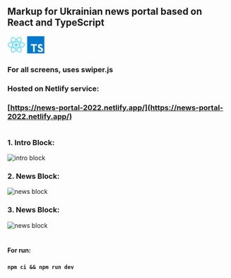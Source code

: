 ## Markup for Ukrainian news portal based on React and TypeScript

<code><img title="React" alt="React" width="40px" src="https://raw.githubusercontent.com/devicons/devicon/1119b9f84c0290e0f0b38982099a2bd027a48bf1/icons/react/react-original.svg" /></code>
<code><img title="TypeScript" alt="TypeScript" width="40px" src="https://raw.githubusercontent.com/devicons/devicon/1119b9f84c0290e0f0b38982099a2bd027a48bf1/icons/typescript/typescript-plain.svg" /></code>

### For all screens, uses swiper.js

### Hosted on Netlify service:

### [https://news-portal-2022.netlify.app/](https://news-portal-2022.netlify.app/)

#

### 1. Intro Block:

![intro block](https://i.ibb.co/8MskvW1/Screenshot-6.png)

### 2. News Block:

![news block](https://i.ibb.co/c8wHZrh/Screenshot-2.png)

### 3. News Block:

![news block](https://i.ibb.co/7jn8Fhc/Screenshot-7.png)

#

#### For run:

#### `npm ci && npm run dev`
